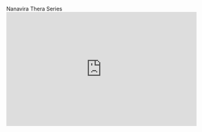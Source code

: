 Nanavira Thera Series <iframe src="https://archive.org/embed/on-nanavira-thera-notes-on-dhamma&playlist=1&list_height=150" width="500" height="300" frameborder="0" webkitallowfullscreen="true" mozallowfullscreen="true" allowfullscreen></iframe>


